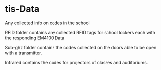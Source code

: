 # tis-Data
Any collected info on codes in the school

RFID folder contains any collected RFID tags for school lockers each with the responding EM4100 Data

Sub-ghz folder contains the codes collected on the doors able to be open with a transmitter.

Infrared contains the codes for projectors of classes and auditoriums.
